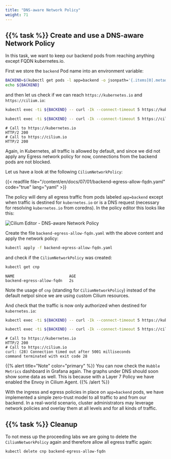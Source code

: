```yaml
---
title: "DNS-aware Network Policy"
weight: 71
---
```



## {{% task %}} Create and use a DNS-aware Network Policy

In this task, we want to keep our backend pods from reaching anything except FQDN kubernetes.io.

First we store the `backend` Pod name into an environment variable:

```bash
BACKEND=$(kubectl get pods -l app=backend -o jsonpath='{.items[0].metadata.name}')
echo ${BACKEND}
```

and then let us check if we can reach `https://kubernetes.io` and `https://cilium.io`:

```bash
kubectl exec -ti ${BACKEND} -- curl -Ik --connect-timeout 5 https://kubernetes.io | head -1
```

```bash
kubectl exec -ti ${BACKEND} -- curl -Ik --connect-timeout 5 https://cilium.io | head -1
```

```
# Call to https://kubernetes.io
HTTP/2 200
# Call to https://cilium.io
HTTP/2 200
```

Again, in Kubernetes, all traffic is allowed by default, and since we did not apply any Egress network policy for now, connections from the backend pods are not blocked.

Let us have a look at the following `CiliumNetworkPolicy`:

{{< readfile file="/content/en/docs/07/01/backend-egress-allow-fqdn.yaml" code="true" lang="yaml" >}}

The policy will deny all egress traffic from pods labeled `app=backend` except when traffic is destined for `kubernetes.io` or is a DNS request (necessary for resolving `kubernetes.io` from coredns). In the policy editor this looks like this:

![Cilium Editor - DNS-aware Network Policy](cilium_dns_policy.png)

Create the file `backend-egress-allow-fqdn.yaml` with the above content and apply the network policy:

```bash
kubectl apply -f backend-egress-allow-fqdn.yaml
```

and check if the `CiliumNetworkPolicy` was created:

```bash
kubectl get cnp
```

```
NAME                        AGE
backend-egress-allow-fqdn   2s
```

Note the usage of `cnp` (standing for `CiliumNetworkPolicy`) instead of the default netpol since we are using custom Cilium resources.

And check that the traffic is now only authorized when destined for `kubernetes.io`:

```bash
kubectl exec -ti ${BACKEND} -- curl -Ik --connect-timeout 5 https://kubernetes.io | head -1
```

```bash
kubectl exec -ti ${BACKEND} -- curl -Ik --connect-timeout 5 https://cilium.io | head -1
```

```
# Call to https://kubernetes.io
HTTP/2 200
# Call to https://cilium.io
curl: (28) Connection timed out after 5001 milliseconds
command terminated with exit code 28

```
{{% alert title="Note" color="primary" %}}
You can now check the `Hubble Metrics` dashboard in Grafana again. The graphs under DNS should soon show some data as well. This is because with a Layer 7 Policy we have enabled the Envoy in Cilium Agent.
{{% /alert %}}

With the ingress and egress policies in place on `app=backend` pods, we have implemented a simple zero-trust model to all traffic to and from our backend. In a real-world scenario, cluster administrators may leverage network policies and overlay them at all levels and for all kinds of traffic.


## {{% task %}} Cleanup

To not mess up the proceeding labs we are going to delete the `CiliumNetworkPolicy` again and therefore allow all egress traffic again:

```bash
kubectl delete cnp backend-egress-allow-fqdn
```
